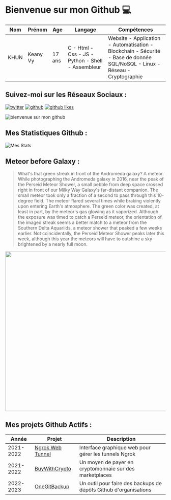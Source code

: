 # Bienvenue sur mon Github 💻
| Nom | Prénom | Age | Langage | Compétences |
|---  |---     |---  |---      |---
| KHUN | Keany Vy | 17 ans | C - Html - Css - JS - Python - Shell - Assembleur | Website - Application - Automatisation - Blockchain - Sécurité - Base de donnée SQL/NoSQL - Linux - Réseau - Cryptographie |

## Suivez-moi sur les Réseaux Sociaux :
[![twitter](https://img.shields.io/twitter/follow/thisiskeanyvy?style=social)](https://twitter.com/thisiskeanyvy)
[![github](https://img.shields.io/github/followers/thisiskeanyvy?style=social)](https://github.com/thisiskeanyvy?tab=followers)
[![github likes](https://img.shields.io/github/stars/thisiskeanyvy?style=social)](https://github.com/thisiskeanyvy)

![bienvenue sur mon github](https://thisiskeanyvy-hosting.pages.dev/banner.gif)

## Mes Statistiques Github :
![Mes Stats](https://github-readme-stats.vercel.app/api?username=thisiskeanyvy&show_icons=true&theme=radical)

## Meteor before Galaxy :

> What's that green streak in front of the Andromeda galaxy? A meteor. While photographing the Andromeda galaxy in 2016, near the peak of the Perseid Meteor Shower, a small pebble from deep space crossed right in front of our Milky Way Galaxy's far-distant companion. The small meteor took only a fraction of a second to pass through this 10-degree field.  The meteor flared several times while braking violently upon entering Earth's atmosphere.  The green color was created, at least in part, by the meteor's gas glowing as it vaporized. Although the exposure was timed to catch a Perseid meteor, the orientation of the imaged streak seems a better match to a meteor from the Southern Delta Aquariids, a meteor shower that peaked a few weeks earlier.  Not coincidentally, the Perseid Meteor Shower peaks later this week, although this year the meteors will have to outshine a sky brightened by a nearly full moon.

<img src='https://apod.nasa.gov/apod/image/2208/MeteorM31_hemmerich_960.jpg' width="800" height="500"/>

## Mes projets Github Actifs :
| Année | Projet | Description |
|---   |---     |---          |
| 2021-2022 | [Ngrok Web Tunnel](https://github.com/thisiskeanyvy/ngrok-web-manager) | Interface graphique web pour gérer les tunnels Ngrok |
| 2021-2022 | [BuyWithCrypto](https://github.com/BuyWithCrypto) | Un moyen de payer en cryptomonnaie sur des marketplaces |
| 2022-2023 | [OneGitBackup](https://github.com/BuyWithCrypto/OneGitBackup) | Un outil pour faire des backups de dépôts Github d'organisations |